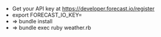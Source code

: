 * Get your API key at https://developer.forecast.io/register
* export FORECAST_IO_KEY=<your key>
* => bundle install
* => bundle exec ruby weather.rb
